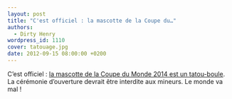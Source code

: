```yaml
---
layout: post
title: "C'est officiel : la mascotte de la Coupe du…"
authors:
  - Dirty Henry
wordpress_id: 1110
cover: tatouage.jpg
date: 2012-09-15 08:00:00 +0200
---
```


C’est officiel :
[la mascotte de la Coupe du Monde 2014 est un tatou-boule](http://www.lequipe.fr/Football/Actualites/La-mascotte-est-un-tatou-boule/312860).
La cérémonie d’ouverture devrait être interdite aux mineurs. Le monde va mal !
